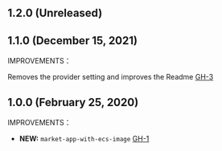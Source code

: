 ## 1.2.0 (Unreleased)
## 1.1.0 (December 15, 2021)

IMPROVEMENTS：

Removes the provider setting and improves the Readme [GH-3]( https://github.com/terraform-alicloud-modules/terraform-alicloud-market-app-with-ecs-image/pull/3)

## 1.0.0 (February 25, 2020)

IMPROVEMENTS：

- **NEW:** `market-app-with-ecs-image` [GH-1]( https://github.com/terraform-alicloud-modules/terraform-alicloud-market-app-with-ecs-image/pull/1)
